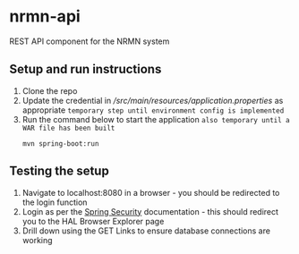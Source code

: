 # nrmn-api
REST API component for the NRMN system

## Setup and run instructions
1. Clone the repo
1. Update the credential in _/src/main/resources/application.properties_ as appropriate `temporary step until environment config is implemented`
1. Run the command below to start the application `also temporary until a WAR file has been built`
    ```
    mvn spring-boot:run
    ```

## Testing the setup
1. Navigate to localhost:8080 in a browser - you should be redirected to the login function
1. Login as per the [Spring Security](https://docs.spring.io/spring-boot/docs/2.2.2.RELEASE/reference/htmlsingle/#boot-features-security) documentation - this should redirect you to the HAL Browser Explorer page
1. Drill down using the GET Links to ensure database connections are working
